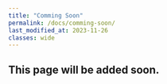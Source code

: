 ```yaml
---
title: "Comming Soon"
permalink: /docs/comming-soon/
last_modified_at: 2023-11-26
classes: wide
---
```


## This page will be added soon.